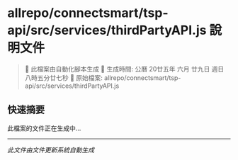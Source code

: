 # allrepo/connectsmart/tsp-api/src/services/thirdPartyAPI.js 說明文件

> 🚧 此檔案由自動化腳本生成
> 📅 生成時間: 公曆 20廿五年 六月 廿九日 週日 八時五分廿七秒
> 📂 原始檔案: allrepo/connectsmart/tsp-api/src/services/thirdPartyAPI.js

## 快速摘要
此檔案的文件正在生成中...

<!-- 實際使用時，這裡會是 Claude Code 生成的完整文件內容 -->

---
*此文件由文件更新系統自動生成*
